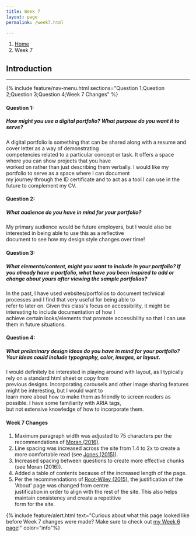 ```yaml
---
title: Week 7
layout: page
permalink: /week7.html

---
```


<nav style="--bs-breadcrumb-divider: url(&#34;data:image/svg+xml,%3Csvg xmlns='http://www.w3.org/2000/svg' width='8' height='8'%3E%3Cpath d='M2.5 0L1 1.5 3.5 4 1 6.5 2.5 8l4-4-4-4z' fill='currentColor'/%3E%3C/svg%3E&#34;);" aria-label="breadcrumb">
  <ol class="breadcrumb">
    <li class="breadcrumb-item"><a href="#">Home</a></li>
    <li class="breadcrumb-item active" aria-current="page">Week 7</li>
  </ol>
</nav>

## Introduction

---
{% include feature/nav-menu.html sections="Question 1;Question 2;Question 3;Question 4;Week 7 Changes" %}

#### Question 1:
##### How might you use a digital portfolio? What purpose do you want it to serve?

A digital portfolio is something that can be shared along with a resume and cover letter as a way of demonstrating<br>
 competencies related to a particular concept or task. It offers a space where you can show projects that you have<br>
 worked on rather than just describing them verbally. I would like my portfolio to serve as a space where I can document<br>
 my journey through the ID certificate and to act as a tool I can use in the future to complement my CV.



#### Question 2:
##### What audience do you have in mind for your portfolio?
My primary audience would be future employers, but I would also be interested in being able to use this as a reflective<br>
document to see how my design style changes over time!



#### Question 3:
##### What elements/content, might you want to include in your portfolio? If you already have a portfolio, what have you been inspired to add or change about yours after viewing the sample portfolios?
      
In the past, I have used websites/portfolios to document technical processes and I find that very useful for being able to<br>
refer to later on. Given this class's focus on accessibility, it might be interesting to include documentation of how I<br>
achieve certain looks/elements that promote accessibility so that I can use them in future situations.



#### Question 4:
##### What preliminary design ideas do you have in mind for your portfolio? Your ideas could include typography, color, images, or layout.
I would definitely be interested in playing around with layout, as I typically rely on a standard html sheet or copy from <br>
previous designs. Incorporating carousels and other image sharing features might be interesting, but I would want to <br>
learn more about how to make them as friendly to screen readers as possible. I have some familiarity with ARIA tags, <br>
but not extensive knowledge of how to incorporate them.

#### Week 7 Changes

1. Maximum paragraph width was adjusted to 75 characters per the recommendations of <a href="https://www.nngroup.com/articles/chunking/">Moran (2016)</a>.
2. Line spacing was increased across the site from 1.4 to 2x to create a more comfortable read (see <a href="https://www.invisionapp.com/inside-design/typography-tips/">Jones (2015)</a>).
3. Increased spacing between questions to create more effective chunks (see Moran (2016)).
4. Added a table of contents because of the increased length of the page.
5. Per the recommendations of <a href="https://mrwweb.com/no-justification-dont-use-right-center-and-full-justification-on-the-web/">Root-Wiley (2015)</a>, the justification of the 'About' page was changed from centre <br> justification in order to align with the rest of the site. This also helps maintain consistency and create a repetitive <br> form for the site.

{% include feature/alert.html text="Curious about what this page looked like before Week 7 changes were made? Make sure to check out <a href="/week6.html">my Week 6 page</a>!" color="info"%}
